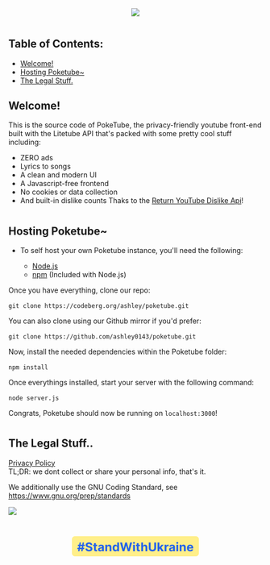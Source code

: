    
  <div align="center">
  <a href="https://poketube.fun/watch?v=9sJUDx7iEJw&quality=medium">
   <img src="https://poketube.fun/css/logo.svg" width="500"> </a><br>
   
</div>


# 
 
## Table of Contents:
- [Welcome!](#Welcome!)
- [Hosting Poketube~](#hosting-poketube)
- [The Legal Stuff.](#the-legal-stuff)


## Welcome! 
This is the source code of PokeTube, the privacy-friendly youtube front-end built with the Litetube API that's packed with some pretty cool stuff including:
- ZERO ads
- Lyrics to songs
- A clean and modern UI
- A Javascript-free frontend
- No cookies or data collection
- And built-in dislike counts Thaks to the [Return YouTube Dislike Api](https://www.returnyoutubedislike.com/)!
#
## Hosting Poketube~
- To self host your own Poketube instance, you'll need the following:

  - [Node.js](https://nodejs.org/en/download/) 
  - [npm](http://npmjs.com) (Included with Node.js)


Once you have everything, clone our repo:
```
git clone https://codeberg.org/ashley/poketube.git
```
You can also clone using our Github mirror if you'd prefer:
```
git clone https://github.com/ashley0143/poketube.git
```

Now, install the needed dependencies within the Poketube folder:
```
npm install 
```
Once everythings installed, start your server with the following command:
```
node server.js
```
Congrats, Poketube should now be running on `localhost:3000`!
#
## The Legal Stuff..

[Privacy Policy](https://poketube.fun/privacy) <br>
TL;DR: we dont collect or share your personal info, that's it.

We additionally use the GNU Coding Standard, see https://www.gnu.org/prep/standards

<a href="https://codeberg.org/Ashley/poketube/src/branch/main/LICENSE"> <img src="https://www.gnu.org/graphics/gplv3-88x31.png"> </a>
#
<div align=center><img src="https://raw.githubusercontent.com/vshymanskyy/StandWithUkraine/main/badges/StandWithUkraine.svg"></div>
